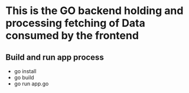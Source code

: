 # This is the GO backend holding and processing fetching of Data consumed by the frontend

## Build and run app process
- go install
- go build
- go run app.go